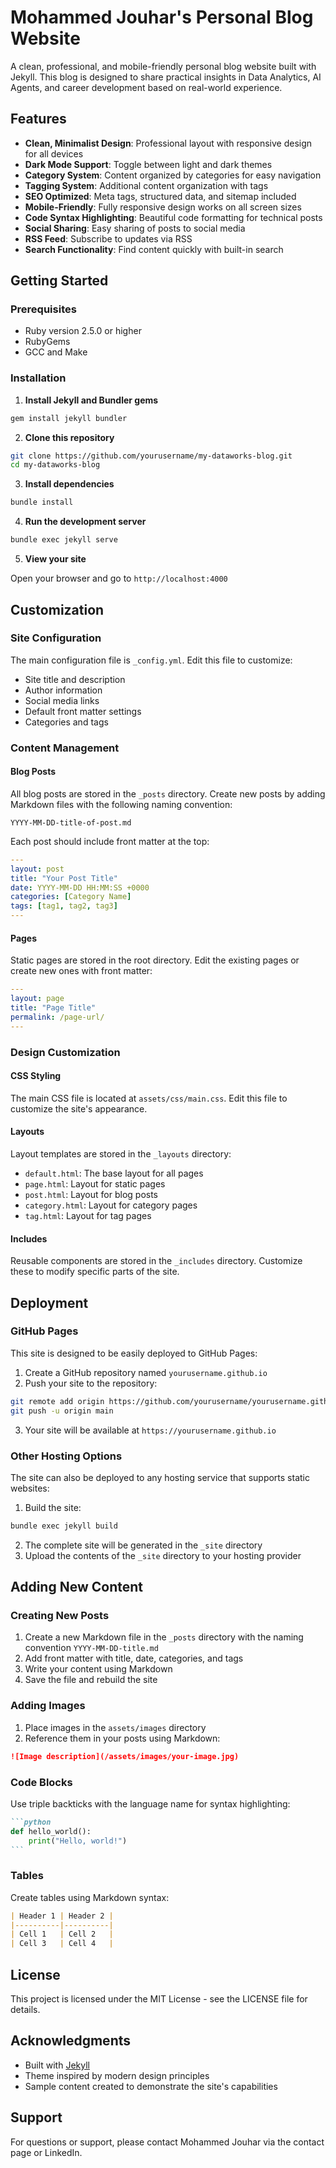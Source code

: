 # Mohammed Jouhar's Personal Blog Website

A clean, professional, and mobile-friendly personal blog website built with Jekyll. This blog is designed to share practical insights in Data Analytics, AI Agents, and career development based on real-world experience.

## Features

- **Clean, Minimalist Design**: Professional layout with responsive design for all devices
- **Dark Mode Support**: Toggle between light and dark themes
- **Category System**: Content organized by categories for easy navigation
- **Tagging System**: Additional content organization with tags
- **SEO Optimized**: Meta tags, structured data, and sitemap included
- **Mobile-Friendly**: Fully responsive design works on all screen sizes
- **Code Syntax Highlighting**: Beautiful code formatting for technical posts
- **Social Sharing**: Easy sharing of posts to social media
- **RSS Feed**: Subscribe to updates via RSS
- **Search Functionality**: Find content quickly with built-in search

## Getting Started

### Prerequisites

- Ruby version 2.5.0 or higher
- RubyGems
- GCC and Make

### Installation

1. **Install Jekyll and Bundler gems**

```bash
gem install jekyll bundler
```

2. **Clone this repository**

```bash
git clone https://github.com/yourusername/my-dataworks-blog.git
cd my-dataworks-blog
```

3. **Install dependencies**

```bash
bundle install
```

4. **Run the development server**

```bash
bundle exec jekyll serve
```

5. **View your site**

Open your browser and go to `http://localhost:4000`

## Customization

### Site Configuration

The main configuration file is `_config.yml`. Edit this file to customize:

- Site title and description
- Author information
- Social media links
- Default front matter settings
- Categories and tags

### Content Management

#### Blog Posts

All blog posts are stored in the `_posts` directory. Create new posts by adding Markdown files with the following naming convention:

```
YYYY-MM-DD-title-of-post.md
```

Each post should include front matter at the top:

```yaml
---
layout: post
title: "Your Post Title"
date: YYYY-MM-DD HH:MM:SS +0000
categories: [Category Name]
tags: [tag1, tag2, tag3]
---
```

#### Pages

Static pages are stored in the root directory. Edit the existing pages or create new ones with front matter:

```yaml
---
layout: page
title: "Page Title"
permalink: /page-url/
---
```

### Design Customization

#### CSS Styling

The main CSS file is located at `assets/css/main.css`. Edit this file to customize the site's appearance.

#### Layouts

Layout templates are stored in the `_layouts` directory:

- `default.html`: The base layout for all pages
- `page.html`: Layout for static pages
- `post.html`: Layout for blog posts
- `category.html`: Layout for category pages
- `tag.html`: Layout for tag pages

#### Includes

Reusable components are stored in the `_includes` directory. Customize these to modify specific parts of the site.

## Deployment

### GitHub Pages

This site is designed to be easily deployed to GitHub Pages:

1. Create a GitHub repository named `yourusername.github.io`
2. Push your site to the repository:

```bash
git remote add origin https://github.com/yourusername/yourusername.github.io.git
git push -u origin main
```

3. Your site will be available at `https://yourusername.github.io`

### Other Hosting Options

The site can also be deployed to any hosting service that supports static websites:

1. Build the site:

```bash
bundle exec jekyll build
```

2. The complete site will be generated in the `_site` directory
3. Upload the contents of the `_site` directory to your hosting provider

## Adding New Content

### Creating New Posts

1. Create a new Markdown file in the `_posts` directory with the naming convention `YYYY-MM-DD-title.md`
2. Add front matter with title, date, categories, and tags
3. Write your content using Markdown
4. Save the file and rebuild the site

### Adding Images

1. Place images in the `assets/images` directory
2. Reference them in your posts using Markdown:

```markdown
![Image description](/assets/images/your-image.jpg)
```

### Code Blocks

Use triple backticks with the language name for syntax highlighting:

````markdown
```python
def hello_world():
    print("Hello, world!")
```
````

### Tables

Create tables using Markdown syntax:

```markdown
| Header 1 | Header 2 |
|----------|----------|
| Cell 1   | Cell 2   |
| Cell 3   | Cell 4   |
```

## License

This project is licensed under the MIT License - see the LICENSE file for details.

## Acknowledgments

- Built with [Jekyll](https://jekyllrb.com/)
- Theme inspired by modern design principles
- Sample content created to demonstrate the site's capabilities

## Support

For questions or support, please contact Mohammed Jouhar via the contact page or LinkedIn.
